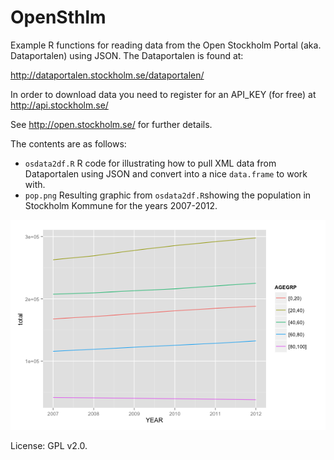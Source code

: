 # OpenSthlm
Example R functions for reading data from the Open Stockholm Portal (aka. Dataportalen) 
using JSON. The Dataportalen is found at: 

http://dataportalen.stockholm.se/dataportalen/

In order to download data you need to register for an API_KEY (for free)
at http://api.stockholm.se/

See http://open.stockholm.se/ for further details. 

The contents are as follows:
* `osdata2df.R` R code for illustrating how to pull XML data from Dataportalen using JSON and convert into a nice `data.frame` to work with. 
* `pop.png` Resulting graphic from `osdata2df.R`showing the population in Stockholm Kommune for the years 2007-2012.

![Population in Stockholm 2007-2012 in five age groups](pop.png)

License: GPL v2.0.
